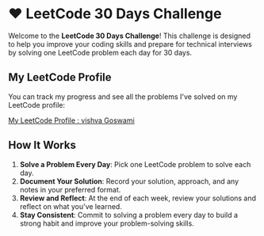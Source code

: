 # ❤️ LeetCode 30 Days Challenge

Welcome to the **LeetCode 30 Days Challenge**! This challenge is designed to help you improve your coding skills and prepare for technical interviews by solving one LeetCode problem each day for 30 days.

## My LeetCode Profile

You can track my progress and see all the problems I've solved on my LeetCode profile:

[My LeetCode Profile : vishva Goswami](https://leetcode.com/u/goswamivishva2004/)

## How It Works

1. **Solve a Problem Every Day**: Pick one LeetCode problem to solve each day.
2. **Document Your Solution**: Record your solution, approach, and any notes in your preferred format.
3. **Review and Reflect**: At the end of each week, review your solutions and reflect on what you've learned.
4. **Stay Consistent**: Commit to solving a problem every day to build a strong habit and improve your problem-solving skills.
